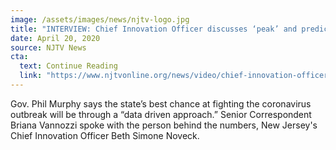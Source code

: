 ```yaml
---
image: /assets/images/news/njtv-logo.jpg
title: "INTERVIEW: Chief Innovation Officer discusses ‘peak’ and predictive modeling"
date: April 20, 2020
source: NJTV News
cta:
  text: Continue Reading
  link: "https://www.njtvonline.org/news/video/chief-innovation-officer-discusses-peak-and-predictive-modeling/"
---
```


Gov. Phil Murphy says the state’s best chance at fighting the coronavirus outbreak will be through a “data driven approach.” Senior Correspondent Briana Vannozzi spoke with the person behind the numbers, New Jersey's Chief Innovation Officer Beth Simone Noveck.
